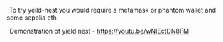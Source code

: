 -To try yeild-nest you would require a metamask or phantom wallet and some sepolia eth

-Demonstration of yield nest - https://youtu.be/wNIEctDN8FM
